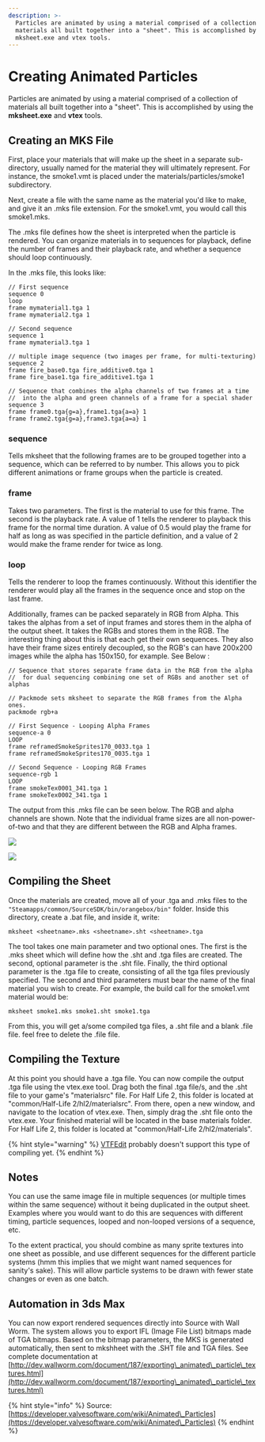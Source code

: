 ```yaml
---
description: >-
  Particles are animated by using a material comprised of a collection of
  materials all built together into a "sheet". This is accomplished by using the
  mksheet.exe and vtex tools.
---
```


# Creating Animated Particles

Particles are animated by using a material comprised of a collection of materials all built together into a "sheet". This is accomplished by using the **mksheet.exe** and **vtex** tools.

## Creating an MKS File

First, place your materials that will make up the sheet in a separate sub-directory, usually named for the material they will ultimately represent. For instance, the smoke1.vmt is placed under the materials/particles/smoke1 subdirectory.

Next, create a file with the same name as the material you'd like to make, and give it an .mks file extension. For the smoke1.vmt, you would call this smoke1.mks.

The .mks file defines how the sheet is interpreted when the particle is rendered. You can organize materials in to sequences for playback, define the number of frames and their playback rate, and whether a sequence should loop continuously.

In the .mks file, this looks like:

```
// First sequence
sequence 0
loop
frame mymaterial1.tga 1
frame mymaterial2.tga 1

// Second sequence
sequence 1
frame mymaterial3.tga 1

// multiple image sequence (two images per frame, for multi-texturing)
sequence 2
frame fire_base0.tga fire_additive0.tga 1
frame fire_base1.tga fire_additive1.tga 1

// Sequence that combines the alpha channels of two frames at a time
//  into the alpha and green channels of a frame for a special shader
sequence 3
frame frame0.tga{g=a},frame1.tga{a=a} 1
frame frame2.tga{g=a},frame3.tga{a=a} 1
```

### sequence

Tells mksheet that the following frames are to be grouped together into a sequence, which can be referred to by number. This allows you to pick different animations or frame groups when the particle is created.

### frame

Takes two parameters. The first is the material to use for this frame. The second is the playback rate. A value of 1 tells the renderer to playback this frame for the normal time duration. A value of 0.5 would play the frame for half as long as was specified in the particle definition, and a value of 2 would make the frame render for twice as long.

### loop

Tells the renderer to loop the frames continuously. Without this identifier the renderer would play all the frames in the sequence once and stop on the last frame.

Additionally, frames can be packed separately in RGB from Alpha. This takes the alphas from a set of input frames and stores them in the alpha of the output sheet. It takes the RGBs and stores them in the RGB. The interesting thing about this is that each get their own sequences. They also have their frame sizes entirely decoupled, so the RGB's can have 200x200 images while the alpha has 150x150, for example. See Below :

```
// Sequence that stores separate frame data in the RGB from the alpha
//  for dual sequencing combining one set of RGBs and another set of alphas

// Packmode sets mksheet to separate the RGB frames from the Alpha ones.
packmode rgb+a

// First Sequence - Looping Alpha Frames
sequence-a 0
LOOP
frame reframedSmokeSprites170_0033.tga 1
frame reframedSmokeSprites170_0035.tga 1

// Second Sequence - Looping RGB Frames
sequence-rgb 1
LOOP
frame smokeTex0001_341.tga 1
frame smokeTex0002_341.tga 1
```

The output from this .mks file can be seen below. The RGB and alpha channels are shown. Note that the individual frame sizes are all non-power-of-two and that they are different between the RGB and Alpha frames.

![](../../../.gitbook/assets/vista\_smoke\_rgb.jpg)

![](../../../.gitbook/assets/vista\_smoke\_alpha.jpg)

## Compiling the Sheet

Once the materials are created, move all of your .tga and .mks files to the `"Steamapps/common/SourceSDK/bin/orangebox/bin"` folder. Inside this directory, create a .bat file, and inside it, write:

```
mksheet <sheetname>.mks <sheetname>.sht <sheetname>.tga
```

The tool takes one main parameter and two optional ones. The first is the .mks sheet which will define how the .sht and .tga files are created. The second, optional parameter is the .sht file. Finally, the third optional parameter is the .tga file to create, consisting of all the tga files previously specified. The second and third parameters must bear the name of the final material you wish to create. For example, the build call for the smoke1.vmt material would be:

```
mksheet smoke1.mks smoke1.sht smoke1.tga
```

From this, you will get a/some compiled tga files, a .sht file and a blank .file file. feel free to delete the .file file.

## Compiling the Texture

At this point you should have a .tga file. You can now compile the output .tga file using the vtex.exe tool. Drag both the final .tga file/s, and the .sht file to your game's "materialsrc" file. For Half Life 2, this folder is located at "common/Half-Life 2/hl2/materialsrc". From there, open a new window, and navigate to the location of vtex.exe. Then, simply drag the .sht file onto the vtex.exe. Your finished material will be located in the base materials folder. For Half Life 2, this folder is located at "common/Half-Life 2/hl2/materials".

{% hint style="warning" %}
[VTFEdit](../../../intro/duction/tools/#vtf-and-vmt) probably doesn't support this type of compiling yet.
{% endhint %}

## Notes

You can use the same image file in multiple sequences (or multiple times within the same sequence) without it being duplicated in the output sheet. Examples where you would want to do this are sequences with different timing, particle sequences, looped and non-looped versions of a sequence, etc.

To the extent practical, you should combine as many sprite textures into one sheet as possible, and use different sequences for the different particle systems (hmm this implies that we might want named sequences for sanity's sake). This will allow particle systems to be drawn with fewer state changes or even as one batch.

## Automation in 3ds Max

You can now export rendered sequences directly into Source with Wall Worm. The system allows you to export IFL (Image File List) bitmaps made of TGA bitmaps. Based on the bitmap parameters, the MKS is generated automatically, then sent to mkshheet with the .SHT file and TGA files. See complete documentation at [http://dev.wallworm.com/document/187/exporting\_animated\_particle\_textures.html](http://dev.wallworm.com/document/187/exporting\_animated\_particle\_textures.html)

{% hint style="info" %}
Source: [https://developer.valvesoftware.com/wiki/Animated\_Particles](https://developer.valvesoftware.com/wiki/Animated\_Particles)
{% endhint %}
